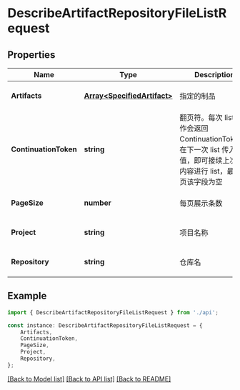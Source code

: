 # DescribeArtifactRepositoryFileListRequest


## Properties

Name | Type | Description | Notes
------------ | ------------- | ------------- | -------------
**Artifacts** | [**Array&lt;SpecifiedArtifact&gt;**](SpecifiedArtifact.md) | 指定的制品 | [optional] [default to undefined]
**ContinuationToken** | **string** | 翻页符。每次 list 操作会返回 ContinuationToken，在下一次 list 传入该值，即可接续上次 list 内容进行 list，最后一页该字段为空 | [optional] [default to undefined]
**PageSize** | **number** | 每页展示条数 | [optional] [default to undefined]
**Project** | **string** | 项目名称 | [optional] [default to undefined]
**Repository** | **string** | 仓库名 | [optional] [default to undefined]

## Example

```typescript
import { DescribeArtifactRepositoryFileListRequest } from './api';

const instance: DescribeArtifactRepositoryFileListRequest = {
    Artifacts,
    ContinuationToken,
    PageSize,
    Project,
    Repository,
};
```

[[Back to Model list]](../README.md#documentation-for-models) [[Back to API list]](../README.md#documentation-for-api-endpoints) [[Back to README]](../README.md)
